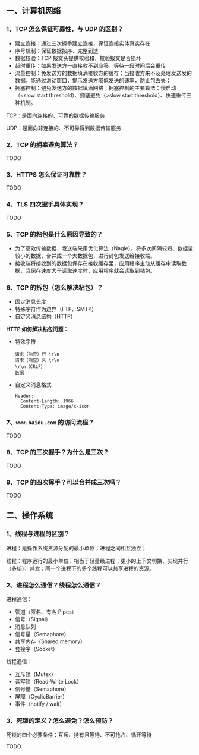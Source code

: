 ## 一、计算机网络

### 1、TCP 怎么保证可靠性，与 UDP 的区别？

- 建立连接：通过三次握手建立连接，保证连接实体真实存在
- 序号机制：保证数据按序、完整到达
- 数据校验：TCP 报文头提供校验和，校验报文是否损坏
- 超时重传：如果发送方一直接收不到应答，等待一段时间后会重传
- 流量控制：免发送方的数据填满接收方的缓存；当接收方来不及处理发送发的数据，能通过滑动窗口，提示发送方降低发送的速率，防止包丢失；
- 拥塞控制：避免发送方的数据填满网络；拥塞控制的主要算法：慢启动（<slow start threshold）、拥塞避免（>slow start threshold）、快速重传三种机制。

TCP：是面向连接的、可靠的数据传输服务

UDP：是面向非连接的、不可靠得到数据传输服务

### 2、TCP 的拥塞避免算法？

TODO

### 3、HTTPS 怎么保证可靠性？

TODO

### 4、TLS 四次握手具体实现？

TODO

### 5、TCP 的粘包是什么原因导致的？

- 为了高效传输数据，发送端采用优化算法（Nagle），将多次间隔较短、数据量较小的数据，合并成一个大数据包，进行封包发送给接收端。
- 接收端将接收到的数据包保存在接收缓存里，应用程序主动从缓存中读取数据，当保存速度大于读取速度时，应用程序就会读取到粘包。

### 6、TCP 的拆包（怎么解决粘包）？

- 固定消息长度
- 特殊字符作为边界（FTP、SMTP）
- 自定义消息结构（HTTP）

**HTTP 如何解决粘包问题：**

- 特殊字符

  ```shell
  请求（响应）行 \r\n
  请求（响应）头 \r\n
  \r\n（CRLF）
  数据
  ```

- 自定义消息格式

  ```shell
  Header:
  	Content-Length: 1966
  	Content-Type: image/x-icon
  ```

### 7、`www.baidu.com` 的访问流程？

TODO

### 8、TCP 的三次握手？为什么是三次？

TODO

### 9、TCP 的四次挥手？可以合并成三次吗？

TODO

## 二、操作系统

### 1、线程与进程的区别？

进程：是操作系统资源分配的最小单位；进程之间相互独立；

线程：程序运行的最小单位，相当于轻量级进程；更小的上下文切换、实现并行（多核）、并发；同一个进程下的多个线程可以共享进程的资源。

### 2、进程怎么通信？线程怎么通信？

进程通信：

- 管道（匿名、有名 Pipes）
- 信号（Signal）
- 消息队列
- 信号量（Semaphore）
- 共享内存（Shared memory）
- 套接字（Socket）

线程通信：

- 互斥锁（Mutex）
- 读写锁（Read-Write Lock）
- 信号量（Semaphore）
- 屏障（CyclicBarrier）
- 事件（notify / wait）

### 3、死锁的定义？怎么避免？怎么预防？

死锁的四个必要条件：互斥、持有且等待、不可抢占、循环等待

TODO

